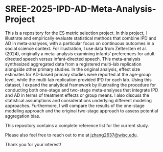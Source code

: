 # SREE-2025-IPD-AD-Meta-Analysis-Project

This is a repository for the ES metric selection project. In this project, I illustrate and empirically evaluate statistical methods that combine IPD and AD in meta-analyses, with a particular focus on continuous outcomes in a social science context. For illustration, I use data from Zettersten et al. (2024), originally a meta-analysis examining infants’ preferences for adult-directed speech versus infant-directed speech. This meta-analysis synthesized aggregated data from a registered multi-lab replication alongside other primary studies. In the original analysis, effect size estimates for AD-based primary studies were reported at the age-group level, while the multi-lab replication provided IPD for each lab. Using this dataset, I expand the analytical framework by illustrating the procedure for conducting both one-stage and two-stage meta-analyses that integrate IPD and AD in terms of treatment effects or group means. I also discuss the statistical assumptions and considerations underlying different modeling approaches. Furthermore, I will compare the results of the one-stage modeling approach and the original two-stage approach to assess potential aggregation bias.

This repository contains a complete reference list for the current study.

Please also feel free to reach out to me at jzhang2637@wisc.edu.

Thank you for your interest!
